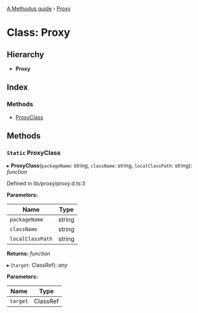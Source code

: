 [A Methodus guide](../README.md) › [Proxy](proxy.md)

# Class: Proxy

## Hierarchy

* **Proxy**

## Index

### Methods

* [ProxyClass](proxy.md#static-proxyclass)

## Methods

### `Static` ProxyClass

▸ **ProxyClass**(`packageName`: string, `className`: string, `localClassPath`: string): *function*

Defined in lib/proxy/proxy.d.ts:3

**Parameters:**

Name | Type |
------ | ------ |
`packageName` | string |
`className` | string |
`localClassPath` | string |

**Returns:** *function*

▸ (`target`: ClassRef): *any*

**Parameters:**

Name | Type |
------ | ------ |
`target` | ClassRef |
